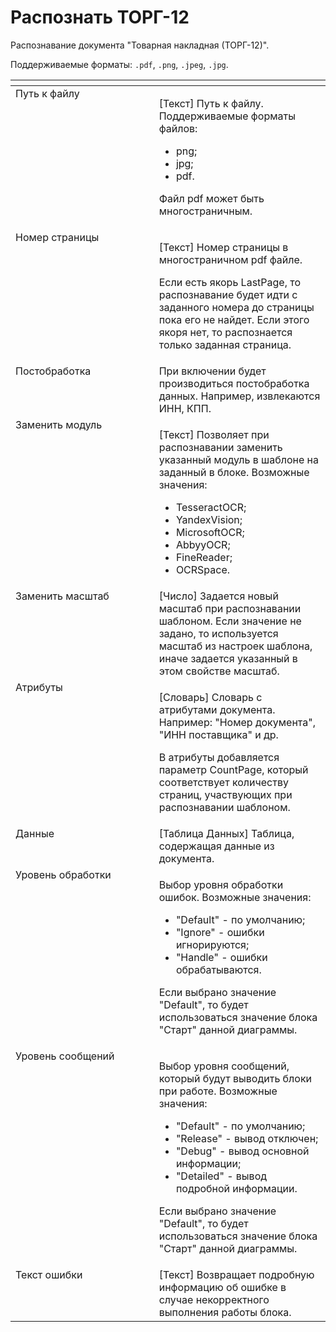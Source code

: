 # Распознать ТОРГ-12

Распознавание документа "Товарная накладная (ТОРГ-12)".&#x20;

Поддерживаемые форматы: `.pdf`, `.png`, `.jpeg`, `.jpg`.

<table data-header-hidden><thead><tr><th width="258" valign="top"></th><th width="303" valign="top"></th></tr></thead><tbody><tr><td valign="top">Путь к файлу</td><td valign="top"><p>[Текст] Путь к файлу. Поддерживаемые форматы файлов: </p><ul><li>png;</li><li>jpg;</li><li>pdf. </li></ul><p>Файл pdf может быть многостраничным.</p></td></tr><tr><td valign="top">Номер страницы</td><td valign="top"><p>[Текст] Номер страницы в многостраничном pdf файле. </p><p></p><p>Если есть якорь LastPage, то распознавание будет идти с заданного номера до страницы пока его не найдет. Если этого якоря нет, то распознается только заданная страница.</p></td></tr><tr><td valign="top">Постобработка</td><td valign="top">При включении будет производиться постобработка данных. Например, извлекаются ИНН, КПП.</td></tr><tr><td valign="top">Заменить модуль</td><td valign="top"><p>[Текст] Позволяет при распознавании заменить указанный модуль в шаблоне на заданный в блоке. Возможные значения: </p><ul><li>TesseractOCR; </li><li>YandexVision; </li><li>MicrosoftOCR; </li><li>AbbyyOCR; </li><li>FineReader; </li><li>OCRSpace.</li></ul></td></tr><tr><td valign="top">Заменить масштаб</td><td valign="top">[Число] Задается новый масштаб при распознавании шаблоном. Если значение не задано, то используется масштаб из настроек шаблона, иначе задается указанный в этом свойстве масштаб.</td></tr><tr><td valign="top">Атрибуты</td><td valign="top"><p>[Словарь] Словарь с атрибутами документа. Например: "Номер документа", "ИНН поставщика" и др. </p><p></p><p>В атрибуты добавляется параметр CountPage, который соответствует количеству страниц, участвующих при распознавании шаблоном.</p></td></tr><tr><td valign="top">Данные</td><td valign="top">[Таблица Данных] Таблица, содержащая данные из документа.</td></tr><tr><td valign="top">Уровень обработки</td><td valign="top"><p>Выбор уровня обработки ошибок. Возможные значения: </p><ul><li>"Default" - по умолчанию; </li><li>"Ignore" - ошибки игнорируются; </li><li>"Handle" - ошибки обрабатываются. </li></ul><p>Если выбрано значение "Default", то будет использоваться значение блока "Старт" данной диаграммы.</p></td></tr><tr><td valign="top">Уровень сообщений</td><td valign="top"><p>Выбор уровня сообщений, который будут выводить блоки при работе. Возможные значения: </p><ul><li>"Default" - по умолчанию; </li><li>"Release" - вывод отключен; </li><li>"Debug" - вывод основной информации; </li><li>"Detailed" - вывод подробной информации. </li></ul><p>Если выбрано значение "Default", то будет использоваться значение блока "Старт" данной диаграммы.</p></td></tr><tr><td valign="top">Текст ошибки</td><td valign="top">[Текст] Возвращает подробную информацию об ошибке в случае некорректного выполнения работы блока.</td></tr></tbody></table>

